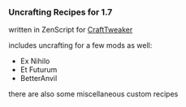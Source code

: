 ### Uncrafting Recipes for 1.7

written in ZenScript for [CraftTweaker](https://minecraft.curseforge.com/projects/crafttweaker)

includes uncrafting for a few mods as well:
- Ex Nihilo
- Et Futurum
- BetterAnvil

there are also some miscellaneous custom recipes
